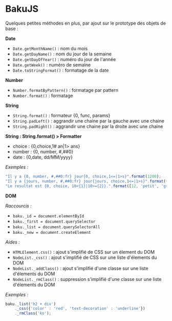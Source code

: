 # BakuJS
Quelques petites méthodes en plus, par ajout sur le prototype des objets de base :

**Date**
- <code>Date.getMonthName()</code> : nom du mois
- <code>Date.getDayName()</code>  : nom du jour de la semaine
- <code>Date.getDayOfYear()</code>  : numéro du jour de l'année
- <code>Date.getWeek()</code>  : numéro de semaine
- <code>Date.toStringFormat()</code>  : formatage de la date
 
**Number**
- <code>Number.formatByPattern()</code>  : formatage par pattern
- <code>Number.format()</code>  : formatage

**String**
- <code>String.format()</code> : formateur {0, func, params} 
- <code>String.padLeft()</code> : aggrandir une chaine par la gauche avec une chaine
- <code>String.padRight()</code> : aggrandir une chaine par la droite avec une chaine

**String : String.format() > Formatter**
- choice : {0,choice,1# an|1> ans}
- number : {0, number, #,##0}
- date : {0,date, dd/MM/yyyy}

_Exemples :_
```js
"Il y a {0, number, #,##0:fr} jour{0, choice,1<=|1>s}".format(1200);                 // Il y a 1 200 jours
"Il y a {jours, number, #,##0:fr} jour{jours, choice,1<=|1>s}".format({jours : 1});  // Il y a 1 jour
"Le resultat est {0, choice, 10<{1}|10>={2}}.".format([12, 'petit', 'grand']);       // Le resultat est grand.
```

**DOM**

_Raccourcis :_
- <code>baku._id = document.elementById</code>
- <code>baku._first = document.querySelector</code>
- <code>baku._list = document.querySelectorAll</code>
- <code>baku._new = document.createElement</code>

_Aides :_
- <code>HTMLElement.css()</code> : ajout s'implifié de CSS sur un élement du DOM
- <code>NodeList._css()</code> : ajout s'implifié de CSS sur une liste d'élements du DOM
- <code>NodeList._addClass()</code> : ajout s'implifié d'une classe sur une liste d'élements du DOM
- <code>NodeList._rmClass()</code> : suppression s'implifié d'une classe sur une liste d'élements du DOM

_Exemples :_
```js
baku._list('h2 + div')
    ._css({'color' : 'red', 'text-decoration' : 'underline'})
    ._rmClass('ko');
```
